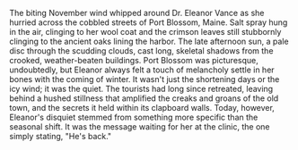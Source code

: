 The biting November wind whipped around Dr. Eleanor Vance as she hurried across the cobbled streets of Port Blossom, Maine.  Salt spray hung in the air, clinging to her wool coat and the crimson leaves still stubbornly clinging to the ancient oaks lining the harbor.  The late afternoon sun, a pale disc through the scudding clouds, cast long, skeletal shadows from the crooked, weather-beaten buildings. Port Blossom was picturesque, undoubtedly, but Eleanor always felt a touch of melancholy settle in her bones with the coming of winter.  It wasn't just the shortening days or the icy wind; it was the quiet. The tourists had long since retreated, leaving behind a hushed stillness that amplified the creaks and groans of the old town, and the secrets it held within its clapboard walls.  Today, however, Eleanor's disquiet stemmed from something more specific than the seasonal shift. It was the message waiting for her at the clinic, the one simply stating, "He's back."

